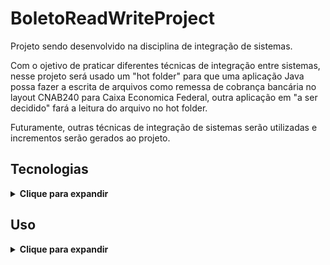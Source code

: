 # BoletoReadWriteProject

Projeto sendo desenvolvido na disciplina de integração de sistemas.

Com o ojetivo de praticar diferentes técnicas de integração entre sistemas, nesse projeto será usado um "hot folder" para que uma aplicação Java possa fazer a escrita de arquivos como remessa de cobrança bancária no layout CNAB240 para Caixa Economica Federal, outra aplicação em "a ser decidido" fará a leitura do arquivo no hot folder.

Futuramente, outras técnicas de integração de sistemas serão utilizadas e incrementos serão gerados ao projeto.

## Tecnologias

<details>
  <summary><b>Clique para expandir</b></summary>
  
  * Java
  * "a ser decidido"
  * Docker
  * Manipulação de arquivos com a técnica hot folder
  * Diversas bibliotecas de código
  
</details>

## Uso

<details>
  <summary><b>Clique para expandir</b></summary>
  
  Após clonar o projeto, inicialize o docker, depois disso é possível rodar o batch [run-application.bat](./run-application.bat) para testá-la "automaticamente".

  Alternativamente, também é possível rodar a aplicação seguindo alguns passos:

  - Inicializar docker
  - A partir do diretório raiz desse projeto, rodar no terminal o comando: docker compose up -d
  - Executar o script em BoletoReadWriteProject/databaseFiles/[createClientesTable.sql](./databaseFiles/createClientesTable.sql)
  - Executar o arquivo da aplicação em BoletoReadWriteProject/XLSMtoPostgresDB/app/src/main/java/XLSMtoPostgresDB/[App.java](./XLSMtoPostgresDB/app/src/main/java/XLSMtoPostgresDB/App.java)
  - to do.....

  É necessário seguir todos os passos para conseguir o resultado desejado, já que diferentes aplicações estarão atuando em conjunto para efetuar ações como persistência de dados, leitura e escrita.
  
</details>
